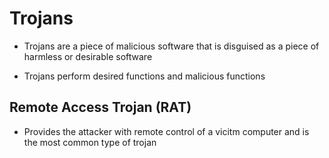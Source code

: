 # Trojans

- Trojans are a piece of malicious software that is disguised as a piece of harmless or desirable software

- Trojans perform desired functions and malicious functions

## Remote Access Trojan (RAT)
- Provides the attacker with remote control of a vicitm computer and is the most common type of trojan

